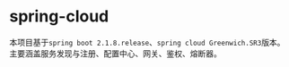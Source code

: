 # spring-cloud

本项目基于`spring boot 2.1.8.release`、`spring cloud Greenwich.SR3`版本。主要涵盖服务发现与注册、配置中心、网关、鉴权、熔断器。

